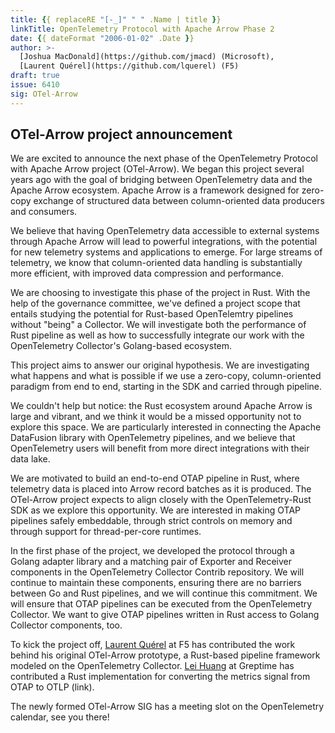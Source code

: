 ```yaml
---
title: {{ replaceRE "[-_]" " " .Name | title }}
linkTitle: OpenTelemetry Protocol with Apache Arrow Phase 2
date: {{ dateFormat "2006-01-02" .Date }}
author: >-
  [Joshua MacDonald](https://github.com/jmacd) (Microsoft),
  [Laurent Quérel](https://github.com/lquerel) (F5)
draft: true
issue: 6410
sig: OTel-Arrow
---
```


## OTel-Arrow project announcement

We are excited to announce the next phase of the OpenTelemetry Protocol with
Apache Arrow project (OTel-Arrow). We began this project several years ago with
the goal of bridging between OpenTelemetry data and the Apache Arrow ecosystem.
Apache Arrow is a framework designed for zero-copy exchange of structured data
between column-oriented data producers and consumers.

We believe that having OpenTelemetry data accessible to external systems through
Apache Arrow will lead to powerful integrations, with the potential for new
telemetry systems and applications to emerge. For large streams of telemetry, we
know that column-oriented data handling is substantially more efficient, with
improved data compression and performance.

We are choosing to investigate this phase of the project in Rust. With the help
of the governance committee, we've defined a project scope that entails studying
the potential for Rust-based OpenTelemtry pipelines without "being" a Collector.
We will investigate both the performance of Rust pipeline as well as how to
successfully integrate our work with the OpenTelemetry Collector's Golang-based
ecosystem.

This project aims to answer our original hypothesis. We are investigating what
happens and what is possible if we use a zero-copy, column-oriented paradigm
from end to end, starting in the SDK and carried through pipeline.

We couldn't help but notice: the Rust ecosystem around Apache Arrow is large and
vibrant, and we think it would be a missed opportunity not to explore this
space. We are particularly interested in connecting the Apache DataFusion
library with OpenTelemetry pipelines, and we believe that OpenTelemetry users
will benefit from more direct integrations with their data lake.

We are motivated to build an end-to-end OTAP pipeline in Rust, where telemetry
data is placed into Arrow record batches as it is produced. The OTel-Arrow
project expects to align closely with the OpenTelemetry-Rust SDK as we explore
this opportunity. We are interested in making OTAP pipelines safely embeddable,
through strict controls on memory and through support for thread-per-core
runtimes.

In the first phase of the project, we developed the protocol through a Golang
adapter library and a matching pair of Exporter and Receiver components in the
OpenTelemetry Collector Contrib repository. We will continue to maintain these
components, ensuring there are no barriers between Go and Rust pipelines, and we
will continue this commitment. We will ensure that OTAP pipelines can be
executed from the OpenTelemetry Collector. We want to give OTAP pipelines
written in Rust access to Golang Collector components, too.

To kick the project off, [Laurent Quérel](https://github.com/lquerel) at F5 has
contributed the work behind his original OTel-Arrow prototype, a Rust-based
pipeline framework modeled on the OpenTelemetry Collector.
[Lei Huang](https://github.com/v0y4g3r) at Greptime has contributed a Rust
implementation for converting the metrics signal from OTAP to OTLP (link).

The newly formed OTel-Arrow SIG has a meeting slot on the OpenTelemetry
calendar, see you there!
